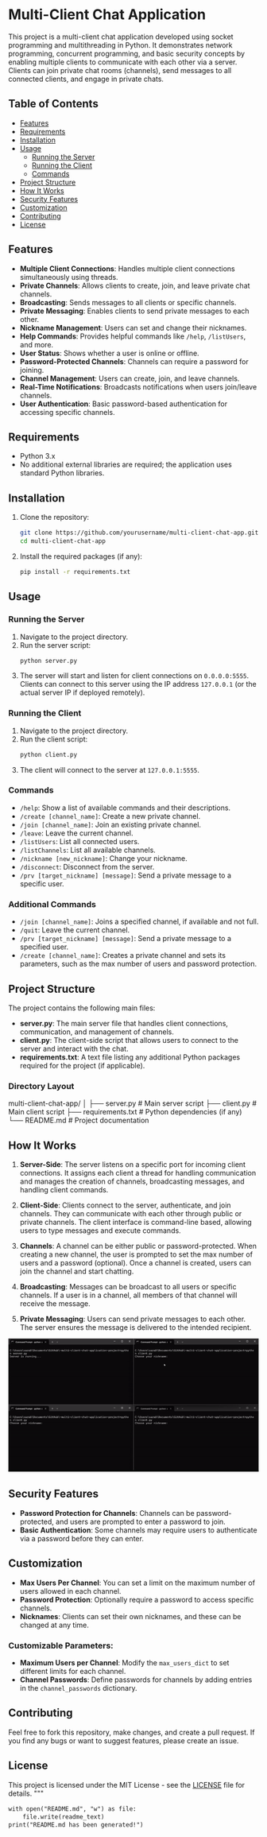 
# Multi-Client Chat Application

This project is a multi-client chat application developed using socket programming and multithreading in Python. It demonstrates network programming, concurrent programming, and basic security concepts by enabling multiple clients to communicate with each other via a server. Clients can join private chat rooms (channels), send messages to all connected clients, and engage in private chats.

## Table of Contents

- [Features](#features)
- [Requirements](#requirements)
- [Installation](#installation)
- [Usage](#usage)
  - [Running the Server](#running-the-server)
  - [Running the Client](#running-the-client)
  - [Commands](#commands)
- [Project Structure](#project-structure)
- [How It Works](#how-it-works)
- [Security Features](#security-features)
- [Customization](#customization)
- [Contributing](#contributing)
- [License](#license)

## Features

- **Multiple Client Connections**: Handles multiple client connections simultaneously using threads.
- **Private Channels**: Allows clients to create, join, and leave private chat channels.
- **Broadcasting**: Sends messages to all clients or specific channels.
- **Private Messaging**: Enables clients to send private messages to each other.
- **Nickname Management**: Users can set and change their nicknames.
- **Help Commands**: Provides helpful commands like `/help`, `/listUsers`, and more.
- **User Status**: Shows whether a user is online or offline.
- **Password-Protected Channels**: Channels can require a password for joining.
- **Channel Management**: Users can create, join, and leave channels.
- **Real-Time Notifications**: Broadcasts notifications when users join/leave channels.
- **User Authentication**: Basic password-based authentication for accessing specific channels.

## Requirements

- Python 3.x
- No additional external libraries are required; the application uses standard Python libraries.

## Installation

1. Clone the repository:
    ```sh
    git clone https://github.com/yourusername/multi-client-chat-app.git
    cd multi-client-chat-app
    ```

2. Install the required packages (if any):
    ```sh
    pip install -r requirements.txt
    ```

## Usage

### Running the Server

1. Navigate to the project directory.
2. Run the server script:
    ```sh
    python server.py
    ```
3. The server will start and listen for client connections on `0.0.0.0:5555`. Clients can connect to this server using the IP address `127.0.0.1` (or the actual server IP if deployed remotely).

### Running the Client

1. Navigate to the project directory.
2. Run the client script:
    ```sh
    python client.py
    ```
3. The client will connect to the server at `127.0.0.1:5555`.

### Commands

- `/help`: Show a list of available commands and their descriptions.
- `/create [channel_name]`: Create a new private channel.
- `/join [channel_name]`: Join an existing private channel.
- `/leave`: Leave the current channel.
- `/listUsers`: List all connected users.
- `/listChannels`: List all available channels.
- `/nickname [new_nickname]`: Change your nickname.
- `/disconnect`: Disconnect from the server.
- `/prv [target_nickname] [message]`: Send a private message to a specific user.

### Additional Commands

- `/join [channel_name]`: Joins a specified channel, if available and not full.
- `/quit`: Leave the current channel.
- `/prv [target_nickname] [message]`: Send a private message to a specified user.
- `/create [channel_name]`: Creates a private channel and sets its parameters, such as the max number of users and password protection.

## Project Structure

The project contains the following main files:

- **server.py**: The main server file that handles client connections, communication, and management of channels.
- **client.py**: The client-side script that allows users to connect to the server and interact with the chat.
- **requirements.txt**: A text file listing any additional Python packages required for the project (if applicable).

### Directory Layout

multi-client-chat-app/ │ ├── server.py # Main server script ├── client.py # Main client script ├── requirements.txt # Python dependencies (if any) └── README.md # Project documentation



## How It Works

1. **Server-Side**: The server listens on a specific port for incoming client connections. It assigns each client a thread for handling communication and manages the creation of channels, broadcasting messages, and handling client commands.
  
2. **Client-Side**: Clients connect to the server, authenticate, and join channels. They can communicate with each other through public or private channels. The client interface is command-line based, allowing users to type messages and execute commands.

3. **Channels**: A channel can be either public or password-protected. When creating a new channel, the user is prompted to set the max number of users and a password (optional). Once a channel is created, users can join the channel and start chatting.

4. **Broadcasting**: Messages can be broadcast to all users or specific channels. If a user is in a channel, all members of that channel will receive the message.

5. **Private Messaging**: Users can send private messages to each other. The server ensures the message is delivered to the intended recipient.

![Alt Text](./multiClientCHAT.gif)
## Security Features

- **Password Protection for Channels**: Channels can be password-protected, and users are prompted to enter a password to join.
- **Basic Authentication**: Some channels may require users to authenticate via a password before they can enter.
  
## Customization

- **Max Users Per Channel**: You can set a limit on the maximum number of users allowed in each channel.
- **Password Protection**: Optionally require a password to access specific channels.
- **Nicknames**: Clients can set their own nicknames, and these can be changed at any time.

### Customizable Parameters:

- **Maximum Users per Channel**: Modify the `max_users_dict` to set different limits for each channel.
- **Channel Passwords**: Define passwords for channels by adding entries in the `channel_passwords` dictionary.
  
## Contributing

Feel free to fork this repository, make changes, and create a pull request. If you find any bugs or want to suggest features, please create an issue.

## License

This project is licensed under the MIT License - see the [LICENSE](LICENSE) file for details.
"""

    with open("README.md", "w") as file:
        file.write(readme_text)
    print("README.md has been generated!")


